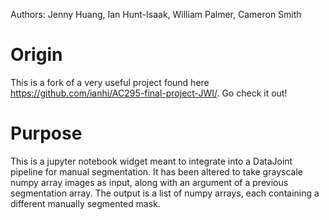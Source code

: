Authors: Jenny Huang, Ian Hunt-Isaak, William Palmer, Cameron Smith

# Origin
This is a fork of a very useful project found here https://github.com/ianhi/AC295-final-project-JWI/. Go check it out!

# Purpose
This is a jupyter notebook widget meant to integrate into a DataJoint pipeline for manual segmentation. It has been altered to take grayscale numpy array images as input, along with an argument of a previous segmentation array. The output is a list of numpy arrays, each containing a different manually segmented mask.
